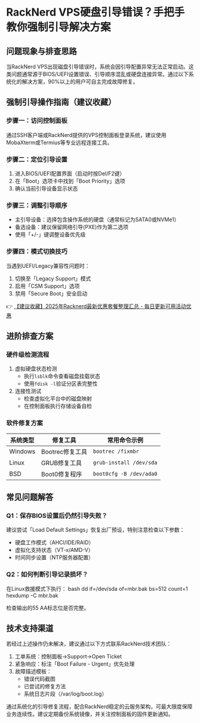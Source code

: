 # RackNerd VPS硬盘引导错误？手把手教你强制引导解决方案

## 问题现象与排查思路
当RackNerd VPS出现磁盘引导错误时，系统会因引导配置异常无法正常启动。这类问题通常源于BIOS/UEFI设置错误、引导顺序混乱或硬盘连接异常。通过以下系统化的解决方案，90%以上的用户可自主完成故障修复。

## 强制引导操作指南（建议收藏）
### 步骤一：访问控制面板
通过SSH客户端或RackNerd提供的VPS控制面板登录系统，建议使用MobaXterm或Termius等专业远程连接工具。

### 步骤二：定位引导设置
1. 进入BIOS/UEFI配置界面（启动时按Del/F2键）
2. 在「Boot」选项卡中找到「Boot Priority」选项
3. 确认当前引导设备显示状态

### 步骤三：调整引导顺序
- 主引导设备：选择包含操作系统的硬盘（通常标记为SATA0或NVMe1）
- 备选设备：建议保留网络引导(PXE)作为第二选项
- 使用「+/-」键调整设备优先级

### 步骤四：模式切换技巧
当遇到UEFI/Legacy兼容性问题时：
1. 切换至「Legacy Support」模式
2. 启用「CSM Support」选项
3. 禁用「Secure Boot」安全启动

👉 [【建议收藏】2025年Racknerd最新优惠套餐整理汇总 - 每日更新可用活动优惠](https://bit.ly/Rack_Nerd)

## 进阶排查方案
### 硬件级检测流程
1. 虚拟硬盘状态检测
   - 执行`lsblk`命令查看磁盘挂载状态
   - 使用`fdisk -l`验证分区表完整性
2. 连接性测试
   - 检查虚拟化平台中的磁盘映射
   - 在控制面板执行存储设备自检

### 软件修复方案
| 系统类型 | 修复工具          | 常用命令示例               |
|----------|-------------------|---------------------------|
| Windows  | Bootrec修复工具   | `bootrec /fixmbr`         |
| Linux    | GRUB修复工具      | `grub-install /dev/sda`   |
| BSD      | Boot0修复程序     | `boot0cfg -B /dev/ada0`   |

## 常见问题解答
### Q1：保存BIOS设置后仍然引导失败？
建议尝试「Load Default Settings」恢复出厂预设，特别注意检查以下参数：
- 硬盘工作模式（AHCI/IDE/RAID）
- 虚拟化支持状态（VT-x/AMD-V）
- 时间同步设置（NTP服务器配置）

### Q2：如何判断引导记录损坏？
在Linux救援模式下执行：
bash
dd if=/dev/sda of=mbr.bak bs=512 count=1
hexdump -C mbr.bak

检查输出的55 AA标志位是否完整。

## 技术支持渠道
若经过上述操作仍未解决，建议通过以下方式联系RackNerd技术团队：
1. 工单系统：控制面板→Support→Open Ticket
2. 紧急响应：标注「Boot Failure - Urgent」优先处理
3. 故障描述模板：
   - 错误代码截图
   - 已尝试的修复方法
   - 系统日志片段（/var/log/boot.log）
   
通过系统化的引导修复流程，配合RackNerd稳定的云服务架构，可最大限度保障业务连续性。建议定期备份系统镜像，并关注控制面板的固件更新通知。